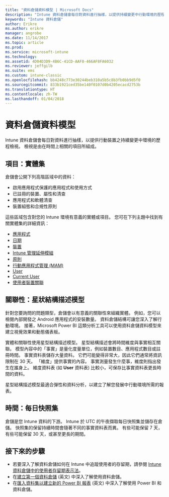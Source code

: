 ```yaml
---
title: "資料倉儲資料模型 | Microsoft Docs"
description: "Intune 資料倉儲會每日對資料進行抽樣，以提供持續變更中行動環境的歷程檢視。"
keywords: "Intune 資料倉儲"
author: Erikre
ms.author: erikre
manager: angrobe
ms.date: 11/14/2017
ms.topic: article
ms.prod: 
ms.service: microsoft-intune
ms.technology: 
ms.assetid: 4D04D3D9-4B6C-41CD-AAF8-466AF8FA6032
ms.reviewer: jeffgilb
ms.suite: ems
ms.custom: intune-classic
ms.openlocfilehash: bb4248c773e30244beb310a5b5c8b3fb0bb9d5f0
ms.sourcegitcommit: 833b1921ced35be140f0107d0b4205ecacd2753b
ms.translationtype: HT
ms.contentlocale: zh-TW
ms.lasthandoff: 01/04/2018
---
```

# <a name="data-warehouse-data-model"></a>資料倉儲資料模型

Intune 資料倉儲會每日對資料進行抽樣，以提供行動裝置之持續變更中環境的歷程檢視。 檢視是由在時間上相關的項目所組成。

## <a name="things-entity-sets"></a>項目：實體集

倉儲會公開下列高階區域中的資料：

  -  啟用應用程式保護的應用程式和使用方式
  -  已註冊的裝置、屬性和清查
  -  應用程式和軟體清查
  -  裝置組態和合規性原則

這些區域包含對您的 Intune 環境有意義的實體或項目。 您可在下列主題中找到有關實體集的詳細資訊：

  -  [應用程式](reports-ref-application.md)
  -  [日期](reports-ref-date.md)
  -  [裝置](reports-ref-devices.md)
  -  [Intune 管理延伸模組](reports-ref-intunemanagementextension.md)
  -  [原則](reports-ref-policy.md)
  -  [行動應用程式管理 (MAM)](reports-ref-mobile-app-management.md)
  -  [User](reports-ref-user.md)
  -  [Current User](reports-ref-current-user.md)
  -  [使用者裝置關聯](reports-ref-user-device.md)

## <a name="relationships-star-schema-model"></a>關聯性：星狀結構描述模型

針對您要詢問的問題類型，倉儲會以有意義的關聯性來組織實體。 例如，您可以檢閱內部開發之 Android 應用程式的安裝數量。 資料倉儲結構可讓您深入了解行動環境。 接著，Microsoft Power BI 這類分析工具可以使用資料倉儲資料模型來建立視覺效果和動態儀表板。

實體和關聯性使用星型結構描述模型。 星型結構描述會將時間維度與事實相互關聯。 模型內容中的「事實」是量化度量單位，例如裝置數目、應用程式數目或註冊時間。 事實資料表儲存大量資料。 它們可能變得非常大，因此它們通常將資訊限制在 30 天。 「維度」提供事實的內容。 事實測量發生什麼事，維度則指出發生在誰身上。 維度資料表 (如 **User** 資料表) 比較小，可保存比事實資料表更長時間的資料。 

星型結構描述模型最適合彈性和資料分析，以建立了解您發展中行動環境所需的報表。

## <a name="time-daily-snapshots"></a>時間：每日快照集

倉儲是您 Intune 資料的下游。 Intune 於 UTC 的午夜擷取每日快照集並儲存在倉儲。 快照集的保留持續時間會隨著不同的事實資料表而異。 有些可能保留 7 天，有些可能保留 30 天，或甚至更長的期間。

## <a name="next-steps"></a>接下來的步驟

 - 若要深入了解資料倉儲如何在 Intune 中追蹤使用者的存留期，請參閱 [Intune 資料倉儲中的使用者存留期表示法](reports-ref-user-timeline.md)。
 - 在[建立第一個資料倉儲](https://www.codeproject.com/Articles/652108/Create-First-Data-WareHouse) \(英文\) 中深入了解使用資料倉儲。
 - 在[匯入資料集以建立新的 Power BI 報表](https://powerbi.microsoft.com/documentation/powerbi-service-create-a-new-report/) \(英文\) 中深入了解使用 Power BI 和資料倉儲。 

